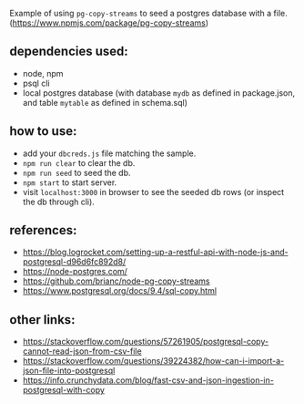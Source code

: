 Example of using `pg-copy-streams` to seed a postgres database with a file.
(https://www.npmjs.com/package/pg-copy-streams)

## dependencies used:
- node, npm
- psql cli
- local postgres database (with database `mydb` as defined in package.json, and table `mytable` as defined in schema.sql)

## how to use:
- add your `dbcreds.js` file matching the sample.
- `npm run clear` to clear the db.
- `npm run seed` to seed the db.
- `npm start` to start server.
- visit `localhost:3000` in browser to see the seeded db rows (or inspect the db through cli).

## references:
- https://blog.logrocket.com/setting-up-a-restful-api-with-node-js-and-postgresql-d96d6fc892d8/
- https://node-postgres.com/
- https://github.com/brianc/node-pg-copy-streams
- https://www.postgresql.org/docs/9.4/sql-copy.html

## other links:
- https://stackoverflow.com/questions/57261905/postgresql-copy-cannot-read-json-from-csv-file
- https://stackoverflow.com/questions/39224382/how-can-i-import-a-json-file-into-postgresql
- https://info.crunchydata.com/blog/fast-csv-and-json-ingestion-in-postgresql-with-copy
